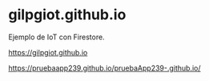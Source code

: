 # gilpgiot.github.io
Ejemplo de IoT con Firestore.

https://gilpgiot.github.io

https://pruebaapp239.github.io/pruebaApp239-.github.io/
